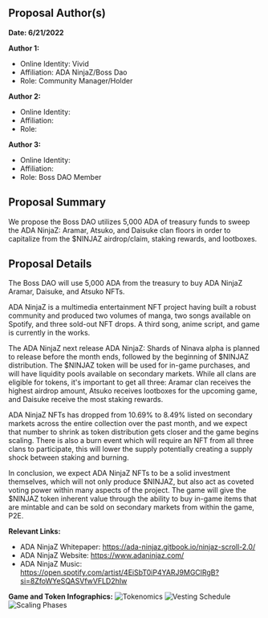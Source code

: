 ## Proposal Author(s)

**Date: 6/21/2022**

**Author 1:**
* Online Identity: Vivid
* Affiliation: ADA NinjaZ/Boss Dao
* Role: Community Manager/Holder

**Author 2:**
* Online Identity: 
* Affiliation: 
* Role: 

**Author 3:**
* Online Identity: 
* Affiliation: 
* Role: Boss DAO Member

## Proposal Summary

We propose the Boss DAO utilizes 5,000 ADA of treasury funds to sweep the ADA NinjaZ: Aramar, Atsuko, and Daisuke clan floors in order to capitalize from the $NINJAZ airdrop/claim, staking rewards, and lootboxes. 

## Proposal Details

The Boss DAO will use 5,000 ADA from the treasury to buy ADA NinjaZ Aramar, Daisuke, and Atsuko NFTs.

ADA NinjaZ is a multimedia entertainment NFT project having built a robust community and produced two volumes of manga, two songs available on Spotify, and three sold-out NFT drops. A third song, anime script, and game is currently in the works.  

The ADA NinjaZ next release ADA NinjaZ: Shards of Ninava alpha is planned to release before the month ends, followed by the beginning of $NINJAZ distribution. The $NINJAZ token will be used for in-game purchases, and will have liquidity pools available on secondary markets. While all clans are eligible for tokens, it's important to get all three: Aramar clan receives the highest airdrop amount, Atsuko receives lootboxes for the upcoming game, and Daisuke receive the most staking rewards.

ADA NinjaZ NFTs has dropped from 10.69% to 8.49% listed on secondary markets across the entire collection over the past month, and we expect that number to shrink as token distribution gets closer and the game begins scaling. There is also a burn event which will require an NFT from all three clans to participate, this will lower the supply potentially creating a supply shock between staking and burning.

In conclusion, we expect ADA NinjaZ NFTs to be a solid investment themselves, which will not only produce $NINJAZ, but also act as coveted voting power within many aspects of the project. The game will give the $NINJAZ token inherent value through the ability to buy in-game items that are mintable and can be sold on secondary markets from within the game, P2E.
 

**Relevant Links:**
* ADA NinjaZ Whitepaper: https://ada-ninjaz.gitbook.io/ninjaz-scroll-2.0/
* ADA NinjaZ Website: https://www.adaninjaz.com/
* ADA NinjaZ Music: https://open.spotify.com/artist/4EiSbT0iP4YARJ9MGClRgB?si=8ZfoWYeSQASVfwVFLD2hIw

**Game and Token Infographics:**
![Tokenomics](https://user-images.githubusercontent.com/84212292/174759031-10cb3428-07de-4093-800b-f5f432e7d31c.png)
![Vesting Schedule](https://user-images.githubusercontent.com/84212292/174759162-55d57ebf-84ab-4082-a780-6e37f4cd6020.png)
![Scaling Phases](https://user-images.githubusercontent.com/84212292/174759245-bcde0c55-235e-4789-aab7-3eb8c00ae3e2.png)
